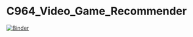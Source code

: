 # C964_Video_Game_Recommender

[![Binder](https://mybinder.org/badge_logo.svg)](https://mybinder.org/v2/gh/k-lara11/C964_Video_Game_Recommender/main?labpath=Video_Game_Recommender.ipynb)
